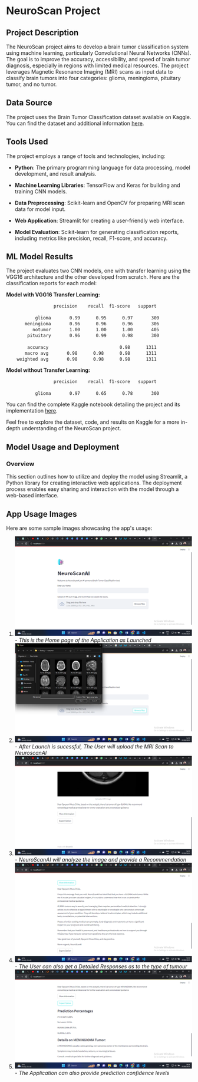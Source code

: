 # NeuroScan Project

## Project Description

The NeuroScan project aims to develop a brain tumor classification system using machine learning, particularly Convolutional Neural Networks (CNNs). The goal is to improve the accuracy, accessibility, and speed of brain tumor diagnosis, especially in regions with limited medical resources. The project leverages Magnetic Resonance Imaging (MRI) scans as input data to classify brain tumors into four categories: glioma, meningioma, pituitary tumor, and no tumor.

## Data Source

The project uses the Brain Tumor Classification dataset available on Kaggle. You can find the dataset and additional information [here](https://www.kaggle.com/sartajbhuvaji/brain-tumor-classification-mri).

## Tools Used

The project employs a range of tools and technologies, including:

- **Python**: The primary programming language for data processing, model development, and result analysis.

- **Machine Learning Libraries**: TensorFlow and Keras for building and training CNN models.

- **Data Preprocessing**: Scikit-learn and OpenCV for preparing MRI scan data for model input.

- **Web Application**: Streamlit for creating a user-friendly web interface.

- **Model Evaluation**: Scikit-learn for generating classification reports, including metrics like precision, recall, F1-score, and accuracy.

## ML Model Results

The project evaluates two CNN models, one with transfer learning using the VGG16 architecture and the other developed from scratch. Here are the classification reports for each model:

**Model with VGG16 Transfer Learning:**

```
                  precision    recall  f1-score   support

           glioma       0.99      0.95      0.97       300
       meningioma       0.96      0.96      0.96       306
          notumor       1.00      1.00      1.00       405
        pituitary       0.96      0.99      0.98       300

        accuracy                           0.98      1311
       macro avg       0.98      0.98      0.98      1311
    weighted avg       0.98      0.98      0.98      1311
```

**Model without Transfer Learning:**

```
                  precision    recall  f1-score   support

           glioma       0.97      0.65      0.78       300
```

You can find the complete Kaggle notebook detailing the project and its implementation [here](https://www.kaggle.com/code/franklycypher/neuroscanai-model-building).

Feel free to explore the dataset, code, and results on Kaggle for a more in-depth understanding of the NeuroScan project.

## Model Usage and Deployment

### Overview
This section outlines how to utilize and deploy the model using Streamlit, a Python library for creating interactive web applications. The deployment process enables easy sharing and interaction with the model through a web-based interface.

## App Usage Images
Here are some sample images showcasing the app's usage:

1. ![Image 1](Images/Overview.png) - *This is the Home page of the Application as Launched*
2. ![Image 2](Images/Image_select.png) - *After Launch is sucessful, The User will upload the MRI Scan to NeuroscanAI*
3. ![Image 3](Images/result_display.png) - *NeuroScanAI will analyze the image and provide a Recommendation*
4. ![Image 4](Images/detailed.png) - *The User can also get a Detailed Responses as to the type of tumour*
5. ![Image 5](Images/predict_proba.png) - *The Application can also provide prediction confidence levels*

